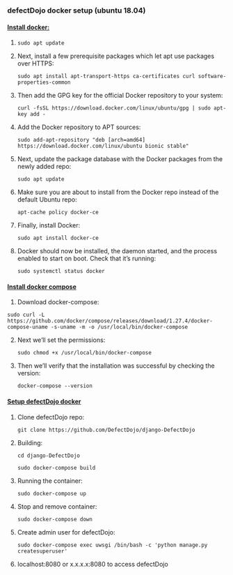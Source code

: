 ### defectDojo docker setup (ubuntu 18.04)



#### <u>Install docker:</u>

1. ```
   sudo apt update
   ```

2. Next, install a few prerequisite packages which let apt use packages over HTTPS:
   
   ```
   sudo apt install apt-transport-https ca-certificates curl software-properties-common
   ```

3. Then add the GPG key for the official Docker repository to your system:
   
   ```
   curl -fsSL https://download.docker.com/linux/ubuntu/gpg | sudo apt-key add -
   ```

4. Add the Docker repository to APT sources:
   
   ```
   sudo add-apt-repository "deb [arch=amd64] https://download.docker.com/linux/ubuntu bionic stable"
   ```

5. Next, update the package database with the Docker packages from the newly added repo:
   
   ```
   sudo apt update
   ```

6. Make sure you are about to install from the Docker repo instead of the default Ubuntu repo:
   
   ```
   apt-cache policy docker-ce
   ```

7. Finally, install Docker:
   
   ```
   sudo apt install docker-ce
   ```

8. Docker should now be installed, the daemon started, and the process enabled to start on boot. Check that it’s running:
   
   ```
   sudo systemctl status docker
   ```





#### <u>Install docker compose</u>



1.  Download docker-compose:
   
   ```
   sudo curl -L https://github.com/docker/compose/releases/download/1.27.4/docker-compose-uname -s-uname -m -o /usr/local/bin/docker-compose
   ```

2. Next we’ll set the permissions:
   
   ```
   sudo chmod +x /usr/local/bin/docker-compose
   ```

3. Then we’ll verify that the installation was successful by checking the version:
   
   ```
   docker-compose --version
   ```





#### <u>Setup defectDojo docker</u>



1. Clone defectDojo repo:
   
   ```
   git clone https://github.com/DefectDojo/django-DefectDojo
   ```

2. Building:
   
   ```
   cd django-DefectDojo
   
   sudo docker-compose build
   ```

3. Running the container:
   
   ```
   sudo docker-compose up
   ```

4. Stop and remove container:
   
   ```
   sudo docker-compose down
   ```

5. Create admin user for defectDojo:
   
   ```
   sudo docker-compose exec uwsgi /bin/bash -c 'python manage.py createsuperuser'
   ```

6. localhost:8080 or x.x.x.x:8080 to access defectDojo










